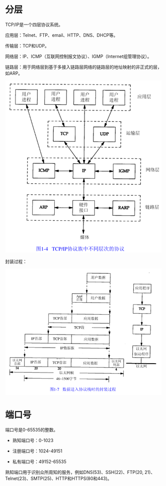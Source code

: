 # 分层

TCP/IP是一个四层协议系统。

应用层：Telnet、FTP、email、HTTP、DNS、DHCP等。

传输层：TCP和UDP。

网络层：IP、ICMP（互联网控制报文协议）、IGMP（Internet组管理协议）。

链路层：用于网络层到基于多接入链路层网络的链路层的地址映射的非正式的层，如ARP。

![image-20210415161512984](概述.assets/image-20210415161512984.png)

封装过程：

![image-20210415162846164](概述.assets/image-20210415162846164.png)



# 端口号

端口号是0-65535的整数。

- 熟知端口号：0-1023

- 注册端口号：1024-49151
- 私有端口号：49152-65535

熟知端口用于识别众所周知的服务，例如DNS(53)、SSH(22)、FTP(20, 21)、Telnet(23)、SMTP(25)、HTTP和HTTPS(80和443)。